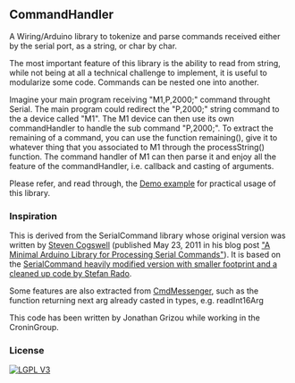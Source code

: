 ## CommandHandler

A Wiring/Arduino library to tokenize and parse commands received either by the serial port, as a string, or char by char.

The most important feature of this library is the ability to read from string, while not being at all a technical challenge to implement, it is useful to modularize some code. Commands can be nested one into another.

Imagine your main program receiving "M1,P,2000;" command throught Serial. The main program could redirect the "P,2000;" string command to the a device called "M1". The M1 device can then use its own commandHandler to handle the sub command "P,2000;". To extract the remaining of a command, you can use the function remaining(), give it to whatever thing that you associated to M1 through the processString() function. The command handler of M1 can then parse it and enjoy all the feature of the commandHandler, i.e. callback and casting of arguments.

Please refer, and read through, the [Demo example](examples/Demo/Demo.ino) for practical usage of this library.

### Inspiration

This is derived from the SerialCommand library whose original version was written by [Steven Cogswell](http://husks.wordpress.com) (published May 23, 2011 in his blog post ["A Minimal Arduino Library for Processing Serial Commands"](http://husks.wordpress.com/2011/05/23/a-minimal-arduino-library-for-processing-serial-commands/)). It is based on the [SerialCommand heavily modified version with smaller footprint and a cleaned up code by Stefan Rado](https://github.com/kroimon/Arduino-SerialCommand).

Some features are also extracted from [CmdMessenger](https://github.com/thijse/Arduino-CmdMessenger), such as the function returning next arg already casted in types, e.g. readInt16Arg

This code has been written by Jonathan Grizou while working in the CroninGroup.

### License

[![LGPL V3](http://www.gnu.org/graphics/lgplv3-147x51.png)](http://www.gnu.org/licenses/lgpl-3.0.en.html)
